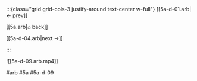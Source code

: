 :::{class="grid grid-cols-3 justify-around text-center w-full"}
[[5a-d-01.arb|← prev]]

[[5a.arb|⌂ back]]

[[5a-d-04.arb|next →]]

:::

![[5a-d-09.arb.mp4]]

#arb #5a #5a-d-09

